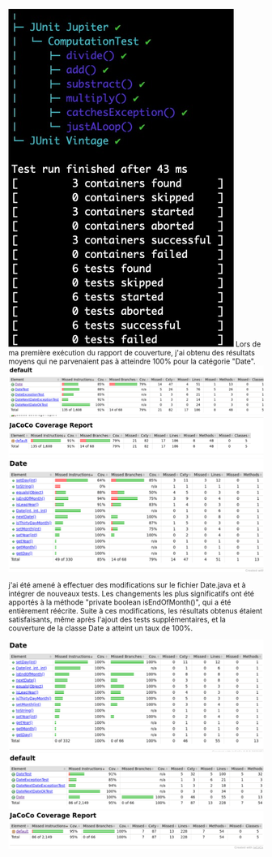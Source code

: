 ![Alt text](compilation.png)
Lors de ma première exécution du rapport de couverture, j'ai obtenu des résultats moyens qui ne parvenaient pas à atteindre 100% pour la catégorie "Date".
![Alt text](default.png) ![Alt text](<coverage report.png>) ![Alt text](date.png)



j'ai été amené à effectuer des modifications sur le fichier Date.java et à intégrer de nouveaux tests. Les changements les plus significatifs ont été apportés à la méthode "private boolean isEndOfMonth()", qui a été entièrement réécrite. Suite à ces modifications, les résultats obtenus étaient satisfaisants, même après l'ajout des tests supplémentaires, et la couverture de la classe Date a atteint un taux de 100%.

![Alt text](<date result.png>) ![Alt text](<default result.png>) ![Alt text](<coverge report result.png>)
